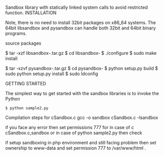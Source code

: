 Sandbox library with statically  linked system calls  to avoid restricted function.
INSTALLATION

  Note, there is no need to install 32bit packages on x86_64 systems. The 64bit 
  libsandbox and pysandbox can handle both 32bit and 64bit binary programs.

  source packages
  
  $ tar -xzf libsandbox-<version>.tar.gz
  $ cd libsandbox-<version>
  $ ./configure
  $ sudo make install
  
  $ tar -xzvf pysandbox-<version>.tar.gz
  $ cd pysandbox-<version>
  $ python setup.py build
  $ sudo python setup.py install
  $ sudo ldconfig    

GETTING STARTED
  
  The simplest way to get started with the sandbox libraries is to invoke the 
  Python

    $ python sample2.py 

   Compilation steps for cSandbox.c
    gcc -o sandbox cSandbox.c -lsandbox

   if you face any error then set permissions 777  for in case of c  cSandbox.c,sandbox or in case of python  sample2.py then check 
    

  if setup sandboxing in php environment and still facing problem then set ownership to www-data and set permission 777 to  /var/www/html .
